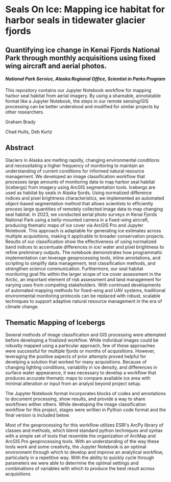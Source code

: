 # Seals On Ice: Mapping ice habitat for harbor seals in tidewater glacier fjords
## Quantifying ice change in Kenai Fjords National Park through monthly acquisitions using fixed wing aircraft and aerial photos.

#### _National Park Service, Alaska Regional Office, Scientist in Parks Program_

This repository contains our Jupyter Notebook workflow for mapping harbor seal habitat from aerial imagery. By using a shareable, annotatable format like a Jupyter Notebook, the steps in our remote sensing/GIS processing can be better understood and modified for similar projects by other researchers.

Graham Brady

Chad Hults, Deb Kurtz

## Abstract

Glaciers in Alaska are melting rapidly, changing environmental conditions and necessitating
a higher frequency of monitoring to maintain an understanding of current conditions for
informed natural resource management. We developed an image classification workflow that
processes large amounts of monitoring data to map harbor seal habitat (icebergs) from imagery
using ArcGIS segmentation tools. Icebergs are used as habitat by seals in Alaska fjords.
Using normalized difference indices and pixel brightness characteristics, we implemented an
automated object-based segmentation method that allows scientists to efficiently process
large quantities of remotely collected image data to map changing seal habitat. In 2023,
we conducted aerial photo surveys in Kenai Fjords National Park using a belly-mounted
camera in a fixed-wing aircraft, producing thematic maps of ice cover via ArcGIS Pro and
Jupyter Notebook. This approach is adaptable for generating ice estimates across multiple
acquisitions, making it applicable to broader conservation projects. Results of our classification
show the effectiveness of using normalized band indices to accentuate differences in ice/
water and pixel brightness to refine preliminary outputs. The notebook demonstrates how
programmatic implementation can leverage geoprocessing tools, inline annotations, and
scripting to simplify data management, test classification methods, and strengthen science
communication. Furthermore, our seal habitat monitoring goal fits within the larger scope
of ice cover assessment in the Arctic, an important element of risk assessment and land
management for varying uses from competing stakeholders. With continued developments
of automated mapping methods for fixed-wing and UAV systems, traditional environmental
monitoring protocols can be replaced with robust, scalable techniques to support adaptive
natural resource management in the era of climate change.

## Thematic Mapping of Icebergs

Several methods of image classification and GIS processing were attempted before developing a finalized workflow. While individual images could be robustly mapped using a particular approach, few of these approaches were successful for multiple fjords or months of acquisitions. However, leveraging the positive aspects of prior attempts proved helpful for develping a solution that worked for many acquisitions. Because of changing lighting conditions, variability in ice density, and differences in surface water appearance, it was necessary to develop a workflow that produces accurate thematic maps to compare available ice area with minimal alteration or input from an analyst beyond project setup.

The Jupyter Notebook format incorporates blocks of codes and annotations to document processing, show results, and provide a way to share workflows wither others. While developing the image classification workflow for this project, stages were written in Python code format and the final version is included below.

Most of the geoprocessing for this workflow utilizes ESRI's ArcPy library of classes and methods, which blend standard python techniques and syntax with a simple set of tools that resemble the organization of ArcMap and ArcGIS Pro geoprocessing tools. With an understanding of the way these tools work and some creativity, the Jupyter Notebook is an optimal environment through which to develop and improve an analytical workflow, particularly in a repetitive way. With the ability to quickly cycle through parameters we were able to determine the optimal settings and combinations of variables with which to produce the best result across acquisitions

